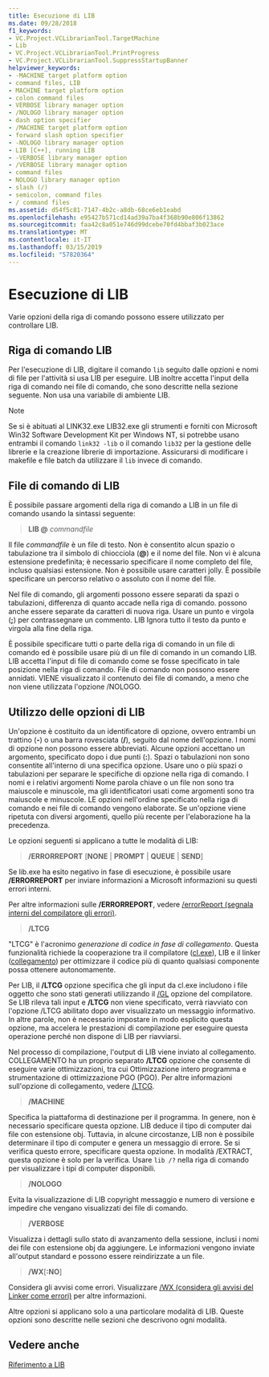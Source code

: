 ```yaml
---
title: Esecuzione di LIB
ms.date: 09/28/2018
f1_keywords:
- VC.Project.VCLibrarianTool.TargetMachine
- Lib
- VC.Project.VCLibrarianTool.PrintProgress
- VC.Project.VCLibrarianTool.SuppressStartupBanner
helpviewer_keywords:
- -MACHINE target platform option
- command files, LIB
- MACHINE target platform option
- colon command files
- VERBOSE library manager option
- /NOLOGO library manager option
- dash option specifier
- /MACHINE target platform option
- forward slash option specifier
- -NOLOGO library manager option
- LIB [C++], running LIB
- -VERBOSE library manager option
- /VERBOSE library manager option
- command files
- NOLOGO library manager option
- slash (/)
- semicolon, command files
- / command files
ms.assetid: d54f5c81-7147-4b2c-a8db-68ce6eb1eabd
ms.openlocfilehash: e95427b571cd14ad39a7ba4f368b90e806f13862
ms.sourcegitcommit: faa42c8a051e746d99dcebe70fd4bbaf3b023ace
ms.translationtype: MT
ms.contentlocale: it-IT
ms.lasthandoff: 03/15/2019
ms.locfileid: "57820364"
---
```

# <a name="running-lib"></a>Esecuzione di LIB

Varie opzioni della riga di comando possono essere utilizzato per controllare LIB.

## <a name="lib-command-line"></a>Riga di comando LIB

Per l'esecuzione di LIB, digitare il comando `lib` seguito dalle opzioni e nomi di file per l'attività si usa LIB per eseguire. LIB inoltre accetta l'input della riga di comando nei file di comando, che sono descritte nella sezione seguente. Non usa una variabile di ambiente LIB.

> [!NOTE]
> Se si è abituati al LINK32.exe LIB32.exe gli strumenti e forniti con Microsoft Win32 Software Development Kit per Windows NT, si potrebbe usano entrambi il comando `link32 -lib` o il comando `lib32` per la gestione delle librerie e la creazione librerie di importazione. Assicurarsi di modificare i makefile e file batch da utilizzare il `lib` invece di comando.

## <a name="lib-command-files"></a>File di comando di LIB

È possibile passare argomenti della riga di comando a LIB in un file di comando usando la sintassi seguente:

> **LIB \@**  <em>commandfile</em>

Il file *commandfile* è un file di testo. Non è consentito alcun spazio o tabulazione tra il simbolo di chiocciola (**\@**) e il nome del file. Non vi è alcuna estensione predefinita; è necessario specificare il nome completo del file, incluso qualsiasi estensione. Non è possibile usare caratteri jolly. È possibile specificare un percorso relativo o assoluto con il nome del file.

Nel file di comando, gli argomenti possono essere separati da spazi o tabulazioni, differenza di quanto accade nella riga di comando. possono anche essere separate da caratteri di nuova riga. Usare un punto e virgola (**;**) per contrassegnare un commento. LIB Ignora tutto il testo da punto e virgola alla fine della riga.

È possibile specificare tutti o parte della riga di comando in un file di comando ed è possibile usare più di un file di comando in un comando LIB. LIB accetta l'input di file di comando come se fosse specificato in tale posizione nella riga di comando. File di comando non possono essere annidati. VIENE visualizzato il contenuto dei file di comando, a meno che non viene utilizzata l'opzione /NOLOGO.

## <a name="using-lib-options"></a>Utilizzo delle opzioni di LIB

Un'opzione è costituito da un identificatore di opzione, ovvero entrambi un trattino (**-**) o una barra rovesciata (**/**), seguito dal nome dell'opzione. I nomi di opzione non possono essere abbreviati. Alcune opzioni accettano un argomento, specificato dopo i due punti (**:**). Spazi o tabulazioni non sono consentite all'interno di una specifica opzione. Usare uno o più spazi o tabulazioni per separare le specifiche di opzione nella riga di comando. I nomi e i relativi argomenti Nome parola chiave o un file non sono tra maiuscole e minuscole, ma gli identificatori usati come argomenti sono tra maiuscole e minuscole. LE opzioni nell'ordine specificato nella riga di comando e nei file di comando vengono elaborate. Se un'opzione viene ripetuta con diversi argomenti, quello più recente per l'elaborazione ha la precedenza.

Le opzioni seguenti si applicano a tutte le modalità di LIB:

> **/ERRORREPORT** [**NONE** &#124; **PROMPT** &#124; **QUEUE** &#124; **SEND**]

Se lib.exe ha esito negativo in fase di esecuzione, è possibile usare **/ERRORREPORT** per inviare informazioni a Microsoft informazioni su questi errori interni.

Per altre informazioni sulle **/ERRORREPORT**, vedere [/errorReport (segnala interni del compilatore gli errori)](errorreport-report-internal-compiler-errors.md).

> **/LTCG**

"LTCG" è l'acronimo *generazione di codice in fase di collegamento*. Questa funzionalità richiede la cooperazione tra il compilatore ([cl.exe](compiler-options.md)), LIB e il linker ([collegamento](linker-options.md)) per ottimizzare il codice più di quanto qualsiasi componente possa ottenere autonomamente.

Per LIB, il **/LTCG** opzione specifica che gli input da cl.exe includono i file oggetto che sono stati generati utilizzando il [/GL](gl-whole-program-optimization.md) opzione del compilatore. Se LIB rileva tali input e **/LTCG** non viene specificato, verrà riavviato con l'opzione /LTCG abilitato dopo aver visualizzato un messaggio informativo. In altre parole, non è necessario impostare in modo esplicito questa opzione, ma accelera le prestazioni di compilazione per eseguire questa operazione perché non dispone di LIB per riavviarsi.

Nel processo di compilazione, l'output di LIB viene inviato al collegamento. COLLEGAMENTO ha un proprio separato **/LTCG** opzione che consente di eseguire varie ottimizzazioni, tra cui Ottimizzazione intero programma e strumentazione di ottimizzazione PGO (PGO). Per altre informazioni sull'opzione di collegamento, vedere [/LTCG](ltcg-link-time-code-generation.md).

> **/MACHINE**

Specifica la piattaforma di destinazione per il programma. In genere, non è necessario specificare questa opzione. LIB deduce il tipo di computer dai file con estensione obj. Tuttavia, in alcune circostanze, LIB non è possibile determinare il tipo di computer e genera un messaggio di errore. Se si verifica questo errore, specificare questa opzione. In modalità /EXTRACT, questa opzione è solo per la verifica. Usare `lib /?` nella riga di comando per visualizzare i tipi di computer disponibili.

> **/NOLOGO**

Evita la visualizzazione di LIB copyright messaggio e numero di versione e impedire che vengano visualizzati dei file di comando.

> **/VERBOSE**

Visualizza i dettagli sullo stato di avanzamento della sessione, inclusi i nomi dei file con estensione obj da aggiungere. Le informazioni vengono inviate all'output standard e possono essere reindirizzate a un file.

> **/WX**[**:NO**]

Considera gli avvisi come errori. Visualizzare [/WX (considera gli avvisi del Linker come errori)](wx-treat-linker-warnings-as-errors.md) per altre informazioni.

Altre opzioni si applicano solo a una particolare modalità di LIB. Queste opzioni sono descritte nelle sezioni che descrivono ogni modalità.

## <a name="see-also"></a>Vedere anche

[Riferimento a LIB](lib-reference.md)
